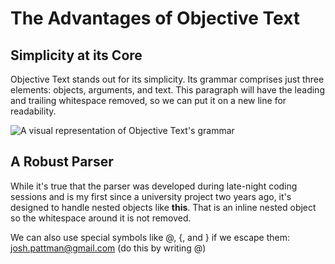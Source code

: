 
# The Advantages of Objective Text

## Simplicity at its Core

Objective Text stands out for its simplicity. Its grammar comprises just three elements: objects, arguments, and text. This paragraph will have the leading and trailing whitespace removed, so we can put it on a new line for readability.

![A visual representation of Objective Text's grammar](/path/to/diagram.png)

## A Robust Parser

While it's true that the parser was developed during late-night coding sessions and is my first since a university project two years ago, it's designed to handle nested objects like **this**. That is an inline nested object so the whitespace around it is not removed.

We can also use special symbols like @, {, and } if we escape them: josh.pattman@gmail.com (do this by writing \@)
